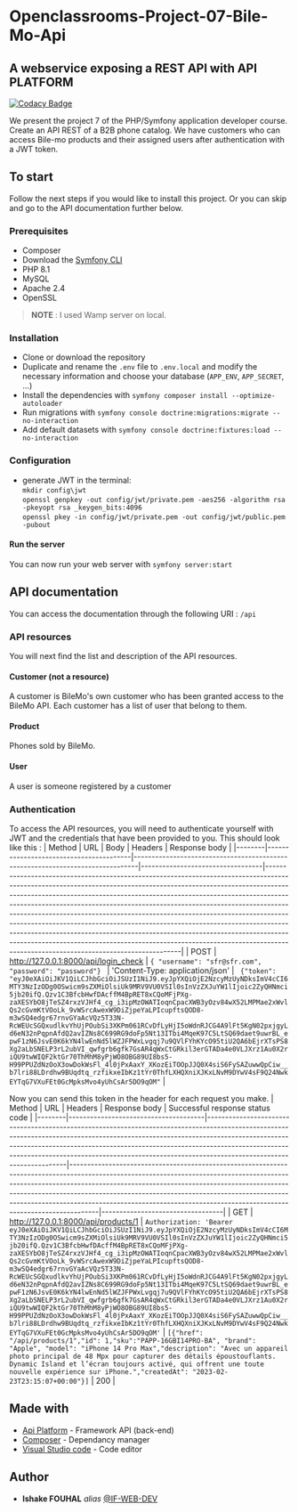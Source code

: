 # Openclassrooms-Project-07-Bile-Mo-Api


## A webservice exposing a REST API with API PLATFORM
[![Codacy Badge](https://app.codacy.com/project/badge/Grade/562c8fa90fca405dbd3f7c0f9d967ed2)](https://www.codacy.com/gh/jupanaos/SF_BileMo-API/dashboard?utm_source=github.com&amp;utm_medium=referral&amp;utm_content=jupanaos/SF_BileMo-API&amp;utm_campaign=Badge_Grade)

We present the project 7 of the PHP/Symfony application developer course. Create an API REST of a B2B phone catalog.
We have customers who can access Bile-mo products and their assigned users after authentication with a JWT token.

## To start
Follow the next steps if you would like to install this project. Or you can skip and go to the API documentation further below.

### Prerequisites
- Composer
- Download the [Symfony CLI](https://symfony.com/download)
- PHP 8.1
- MySQL 
- Apache 2.4
- OpenSSL
> **NOTE** : I used Wamp server on local.

### Installation
- Clone or download the repository
- Duplicate and rename the `.env` file to `.env.local` and modify the necessary information and choose your database (`APP_ENV`, `APP_SECRET`, ...)
- Install the dependencies with `symfony composer install --optimize-autoloader`
- Run migrations with `symfony console doctrine:migrations:migrate --no-interaction`
- Add default datasets with `symfony console doctrine:fixtures:load --no-interaction`



### Configuration
- generate JWT in the terminal:  
`mkdir config\jwt`  
`openssl genpkey -out config/jwt/private.pem -aes256 -algorithm rsa -pkeyopt rsa
_keygen_bits:4096`  
`openssl pkey -in config/jwt/private.pem -out config/jwt/public.pem
 -pubout`

#### Run the server

You can now run your web server with
`symfony server:start
`

## API documentation
You can access the documentation through the following URI : `/api`

### API resources
You will next find the list and description of the API resources.

#### Customer (not a resource)
A customer is BileMo's own customer who has been granted access to the BileMo API. Each customer has a list of user that belong to them.

#### Product
Phones sold by BileMo.

#### User
A user is someone registered by a customer

### Authentication
To access the API resources, you will need to authenticate yourself with JWT and the credentials that have been provided to you.
This should look like this :
| Method | URL                                    | Body                                                                          | Headers                          | Response body                                                                                                                                                                                                                                                                                                                                                                                                                                                                                                                                                                                                                                                                                        |
|--------|----------------------------------------|-------------------------------------------------------------------------------|----------------------------------|------------------------------------------------------------------------------------------------------------------------------------------------------------------------------------------------------------------------------------------------------------------------------------------------------------------------------------------------------------------------------------------------------------------------------------------------------------------------------------------------------------------------------------------------------------------------------------------------------------------------------------------------------------------------------------------------------|
| POST   | http://127.0.0.1:8000/api/login_check | ```{ "username": "sfr@sfr.com", "password": "password"} ``` | 'Content-Type: application/json' | ``` {"token": "eyJ0eXAiOiJKV1QiLCJhbGciOiJSUzI1NiJ9.eyJpYXQiOjE2NzcyMzUyNDksImV4cCI6MTY3NzIzODg0OSwicm9sZXMiOlsiUk9MRV9VU0VSIl0sInVzZXJuYW1lIjoic2ZyQHNmci5jb20ifQ.Qzv1C3BfcbHwfDAcffM4BpRET8xCQoMFjPXg-zaXESYbO8jTeSZ4rxzVJHf4_cg_i3ipMzOWATIoqnCpacXWB3yOzv84wX52LMPMae2xWvlQs2cGvmKtVOoLk_9vWSrcAwexW9DiZjpeYaLPIcupftsQOD8-m3wSQ4edgr67rnvGYaAcVQz5T33N-RcWEUcSGQxudlkvYhUjPOubSi3XKPm061RCvDfLyHjI5oWdnRJCG4A9lFt5KgN02pxjgyLd6eN32nPqpnAfdQ2avIZNs8C699RG9doFp5Nt13ITbi4MqeK97C5LtSQ69daet9uwrBL_epwF1zN6JsvE0K6kYN4lwEnNd5lWZJFPWxLvgqj7u9QVlFYhKYcO95tiU2QA6bEjrXTsPS8Xg2aLbSNELP3rL2ubVI_qwfgrb6gfk7GsAR4qWxCtGRkil3erGTADa4e0VLJXrz1Au0X2riQU9twWIQF2ktGr70ThMhM8yPjWO8OBG89UI8bs5-H99PPUZdNzOoX3owDokWsFl_4l0jPxAaxY_XKozEiTOOpJJQ0X4siS6FySAZuwwQpCiw__b7lri88LDrdhw9BUqdtq_rzfikxeIbKz1tYr0ThfLXHQXniXJKxLNvM9DYwV4sF9Q24NwkEYTqG7VXuFEt0GcMpksMvo4yUhCsAr5DO9qOM"``` |

Now you can send this token in the header for each request you make.
| Method | URL                                  | Headers                                                                                                                                                                                                                                                                                                                                                       | Response body                                                                                                                                                                                                                                                                                                                                                                                                | Successful response status code  |
|--------|--------------------------------------|---------------------------------------------------------------------------------------------------------------------------------------------------------------------------------------------------------------------------------------------------------------------------------------------------------------------------------------------------------------|--------------------------------------------------------------------------------------------------------------------------------------------------------------------------------------------------------------------------------------------------------------------------------------------------------------------------------------------------------------------------------------------------------------|----------------------------------|
| GET    | http://127.0.0.1:8000/api/products/1  | ```Authorization: 'Bearer eyJ0eXAiOiJKV1QiLCJhbGciOiJSUzI1NiJ9.eyJpYXQiOjE2NzcyMzUyNDksImV4cCI6MTY3NzIzODg0OSwicm9sZXMiOlsiUk9MRV9VU0VSIl0sInVzZXJuYW1lIjoic2ZyQHNmci5jb20ifQ.Qzv1C3BfcbHwfDAcffM4BpRET8xCQoMFjPXg-zaXESYbO8jTeSZ4rxzVJHf4_cg_i3ipMzOWATIoqnCpacXWB3yOzv84wX52LMPMae2xWvlQs2cGvmKtVOoLk_9vWSrcAwexW9DiZjpeYaLPIcupftsQOD8-m3wSQ4edgr67rnvGYaAcVQz5T33N-RcWEUcSGQxudlkvYhUjPOubSi3XKPm061RCvDfLyHjI5oWdnRJCG4A9lFt5KgN02pxjgyLd6eN32nPqpnAfdQ2avIZNs8C699RG9doFp5Nt13ITbi4MqeK97C5LtSQ69daet9uwrBL_epwF1zN6JsvE0K6kYN4lwEnNd5lWZJFPWxLvgqj7u9QVlFYhKYcO95tiU2QA6bEjrXTsPS8Xg2aLbSNELP3rL2ubVI_qwfgrb6gfk7GsAR4qWxCtGRkil3erGTADa4e0VLJXrz1Au0X2riQU9twWIQF2ktGr70ThMhM8yPjWO8OBG89UI8bs5-H99PPUZdNzOoX3owDokWsFl_4l0jPxAaxY_XKozEiTOOpJJQ0X4siS6FySAZuwwQpCiw__b7lri88LDrdhw9BUqdtq_rzfikxeIbKz1tYr0ThfLXHQXniXJKxLNvM9DYwV4sF9Q24NwkEYTqG7VXuFEt0GcMpksMvo4yUhCsAr5DO9qOM'```  | ```[{"href": "/api/products/1","id": 1,"sku":"PAPP-16GBI14PRO-BA", "brand": "Apple", "model": "iPhone 14 Pro Max","description": "Avec un appareil photo principal de 48 Mpx pour capturer des détails époustouflants. Dynamic Island et l’écran toujours activé, qui offrent une toute nouvelle expérience sur iPhone.","createdAt": "2023-02-23T23:15:07+00:00"}]```      | 200                              |

## Made with

* [Api Platform](https://api-platform.com/) - Framework API (back-end)
* [Composer](https://getcomposer.org/) - Dependancy manager
* [Visual Studio code](https://code.visualstudio.com/) - Code editor

## Author

* **Ishake FOUHAL** _alias_ [@IF-WEB-DEV](https://github.com/if-web-dev)
